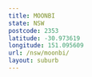 ```yaml
---
title: MOONBI
state: NSW
postcode: 2353
latitude: -30.973619
longitude: 151.095609
url: /nsw/moonbi/
layout: suburb
---
```

